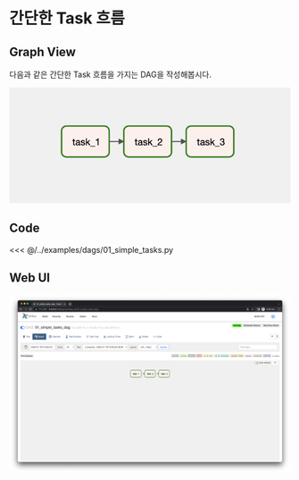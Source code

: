 # 간단한 Task 흐름

## Graph View

다음과 같은 간단한 Task 흐름을 가지는 DAG을 작성해봅시다.

![image-20220122121951658](./image-20220122121951658.png)

## Code

<<< @/../examples/dags/01_simple_tasks.py

## Web UI

![image-20220122122006564](./image-20220122122006564.png)

